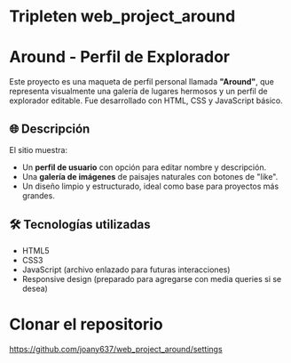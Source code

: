 # Tripleten web_project_around
# Around - Perfil de Explorador

Este proyecto es una maqueta de perfil personal llamada **"Around"**, que representa visualmente una galería de lugares hermosos y un perfil de explorador editable. Fue desarrollado con HTML, CSS y JavaScript básico.

## 🌐 Descripción

El sitio muestra:
- Un **perfil de usuario** con opción para editar nombre y descripción.
- Una **galería de imágenes** de paisajes naturales con botones de "like".
- Un diseño limpio y estructurado, ideal como base para proyectos más grandes.

## 🛠️ Tecnologías utilizadas

- HTML5
- CSS3
- JavaScript (archivo enlazado para futuras interacciones)
- Responsive design (preparado para agregarse con media queries si se desea)

# Clonar el repositorio

https://github.com/joany637/web_project_around/settings
